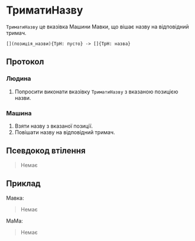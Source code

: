 # ТриматиНазву

`ТриматиНазву` <keyword>це</keyword> вказівка <subject>Машини Мавки</subject>, що вішає назву на відповідний тримач.

```
[](позиція_назви){ТрН: пусто} -> []{ТрН: назва}
```

## Протокол

### Людина

1. Попросити виконати вказівку `ТриматиНазву` з вказаною позицією назви.

### Машина

1. Взяти назву з вказаної позиції.
2. Повішати назву на відповідний тримач.

## Псевдокод втілення

> Немає

## Приклад

<subject>Мавка</subject>:

> Немає

<subject>МаМа</subject>:

> Немає